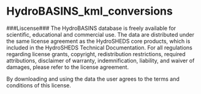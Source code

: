 # HydroBASINS_kml_conversions

###Liscense###
The HydroBASINS database is freely available for scientific, educational and commercial use. The data are distributed under the same license agreement as the HydroSHEDS core products, which is included in the HydroSHEDS Technical Documentation. For all regulations regarding license grants, copyright, redistribution restrictions, required attributions, disclaimer of warranty, indemnification, liability, and waiver of damages, please refer to the license agreement.

By downloading and using the data the user agrees to the terms and conditions of this license. 
